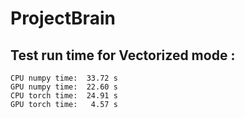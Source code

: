 # ProjectBrain
## Test run time for Vectorized mode :
```
CPU numpy time:  33.72 s 
GPU numpy time:  22.60 s 
CPU torch time:  24.91 s 
GPU torch time:   4.57 s
```